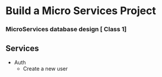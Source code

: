 # Build a Micro Services Project

### MicroServices database design [ Class 1]

## Services

- Auth
  - Create a new user
